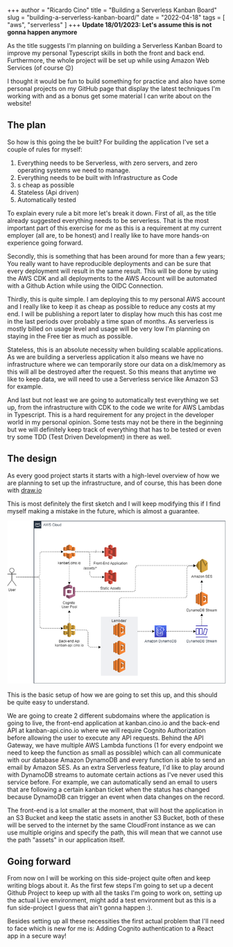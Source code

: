 +++
author = "Ricardo Cino"
title = "Building a Serverless Kanban Board"
slug = "building-a-serverless-kanban-board/"
date = "2022-04-18"
tags = [
    "aws",
    "serverless"
]
+++
**Update 18/01/2023: Let's assume this is not gonna happen anymore**

As the title suggests I'm planning on building a Serverless Kanban Board to improve my personal Typescript skills in both the front and back end. Furthermore, the whole project will be set up while using Amazon Web Services (of course 😉)

I thought it would be fun to build something for practice and also have some personal projects on my GitHub page that display the latest techniques I'm working with and as a bonus get some material I can write about on the website!

<!--more-->
## The plan

So how is this going the be built? For building the application I've set a couple of rules for myself:

1. Everything needs to be Serverless, with zero servers, and zero operating systems we need to manage.
2. Everything needs to be built with Infrastructure as Code
3. s cheap as possible
4. Stateless (Api driven)
5. Automatically tested

To explain every rule a bit more let's break it down. First of all, as the title already suggested everything needs to be serverless. That is the most important part of this exercise for me as this is a requirement at my current employer (all are, to be honest) and I really like to have more hands-on experience going forward.

Secondly, this is something that has been around for more than a few years; You really want to have reproducible deployments and can be sure that every deployment will result in the same result. This will be done by using the AWS CDK and all deployments to the AWS Account will be automated with a Github Action while using the OIDC Connection.

Thirdly, this is quite simple. I am deploying this to my personal AWS account and I really like to keep it as cheap as possible to reduce any costs at my end. I will be publishing a report later to display how much this has cost me in the last periods over probably a time span of months. As serverless is mostly billed on usage level and usage will be very low I'm planning on staying in the Free tier as much as possible.

Stateless, this is an absolute necessity when building scalable applications. As we are building a serverless application it also means we have no infrastructure where we can temporarily store our data on a disk/memory as this will all be destroyed after the request. So this means that anytime we like to keep data, we will need to use a Serverless service like Amazon S3 for example.

And last but not least we are going to automatically test everything we set up, from the infrastructure with CDK to the code we write for AWS Lambdas in Typescript. This is a hard requirement for any project in the developer world in my personal opinion. Some tests may not be there in the beginning but we will definitely keep track of everything that has to be tested or even try some TDD (Test Driven Development) in there as well.

## The design

As every good project starts it starts with a high-level overview of how we are planning to set up the infrastructure, and of course, this has been done with <a href="https://draw.io">draw.io</a>

This is most definitely the first sketch and I will keep modifying this if I find myself making a mistake in the future, which is almost a guarantee.

<img src="/img/building-a-serverless-kanban-board/Serverless-Kanban.drawio-1.png" alt="Serverless Kanban Architecture">

This is the basic setup of how we are going to set this up, and this should be quite easy to understand.

We are going to create 2 different subdomains where the application is going to live, the front-end application at kanban.cino.io and the back-end API at kanban-api.cino.io where we will require Cognito Authorization before allowing the user to execute any API requests. Behind the API Gateway, we have multiple AWS Lambda functions (1 for every endpoint we need to keep the function as small as possible) which can all communicate with our database Amazon DynamoDB and every function is able to send an email by Amazon SES. As an extra Serverless feature, I'd like to play around with DynamoDB streams to automate certain actions as I've never used this service before. For example, we can automatically send an email to users that are following a certain kanban ticket when the status has changed because DynamoDB can trigger an event when data changes on the record.

The front-end is a lot smaller at the moment, that will host the application in an S3 Bucket and keep the static assets in another S3 Bucket, both of these will be served to the internet by the same CloudFront instance as we can use multiple origins and specify the path, this will mean that we cannot use the path "assets" in our application itself.

## Going forward

From now on I will be working on this side-project quite often and keep writing blogs about it. As the first few steps I'm going to set up a decent Github Project to keep up with all the tasks I'm going to work on, setting up the actual Live environment, might add a test environment but as this is a fun side-project I guess that ain't gonna happen :).

Besides setting up all these necessities the first actual problem that I'll need to face which is new for me is: Adding Cognito authentication to a React app in a secure way!
